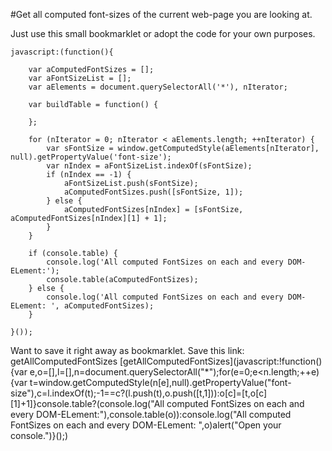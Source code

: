 #Get all computed font-sizes of the current web-page you are looking at.

Just use this small bookmarklet or adopt the code for your own purposes.

```
javascript:(function(){

    var aComputedFontSizes = [];
    var aFontSizeList = [];
    var aElements = document.querySelectorAll('*'), nIterator;

    var buildTable = function() {

    };

    for (nIterator = 0; nIterator < aElements.length; ++nIterator) {
        var sFontSize = window.getComputedStyle(aElements[nIterator], null).getPropertyValue('font-size');
        var nIndex = aFontSizeList.indexOf(sFontSize);
        if (nIndex == -1) {
            aFontSizeList.push(sFontSize);
            aComputedFontSizes.push([sFontSize, 1]);
        } else {
            aComputedFontSizes[nIndex] = [sFontSize, aComputedFontSizes[nIndex][1] + 1];
        }
    }

    if (console.table) {
        console.log('All computed FontSizes on each and every DOM-ELement:');
        console.table(aComputedFontSizes);
    } else {
        console.log('All computed FontSizes on each and every DOM-ELement: ', aComputedFontSizes);
    }

}());
```

Want to save it right away as bookmarklet. Save this link: getAllComputedFontSizes
[getAllComputedFontSizes](javascript:!function(){var e,o=[],l=[],n=document.querySelectorAll("*");for(e=0;e<n.length;++e){var t=window.getComputedStyle(n[e],null).getPropertyValue("font-size"),c=l.indexOf(t);-1==c?(l.push(t),o.push([t,1])):o[c]=[t,o[c][1]+1]}console.table?(console.log("All computed FontSizes on each and every DOM-ELement:"),console.table(o)):console.log("All computed FontSizes on each and every DOM-ELement: ",o)alert("Open your console.")}();)